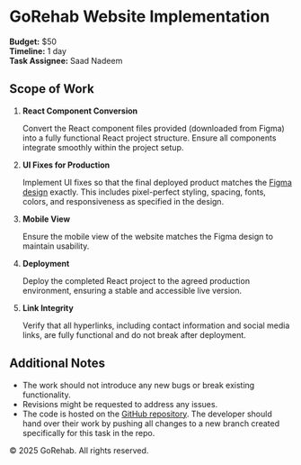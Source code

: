 # GoRehab Website Implementation

**Budget:** $50  
**Timeline:** 1 day  
**Task Assignee:** Saad Nadeem

## Scope of Work

1. **React Component Conversion**
   
	Convert the React component files provided (downloaded from Figma) into a fully functional React project structure. Ensure all components integrate smoothly within the project setup.

2. **UI Fixes for Production**
   
	Implement UI fixes so that the final deployed product matches the [Figma design](https://image-wind-04263546.figma.site/) exactly. This includes pixel-perfect styling, spacing, fonts, colors, and responsiveness as specified in the design.

3. **Mobile View**
   
	Ensure the mobile view of the website matches the Figma design to maintain usability.
   
4. **Deployment**
   
	Deploy the completed React project to the agreed production environment, ensuring a stable and accessible live version.

5. **Link Integrity**
   
	Verify that all hyperlinks, including contact information and social media links, are fully functional and do not break after deployment.

## Additional Notes

- The work should not introduce any new bugs or break existing functionality.
- Revisions might be requested to address any issues.
- The code is hosted on the [GitHub repository](https://github.com/eemanahmedd/GoRehab-Website.git). The developer should hand over their work by pushing all changes to a new branch created specifically for this task in the repo.

© 2025 GoRehab. All rights reserved.

